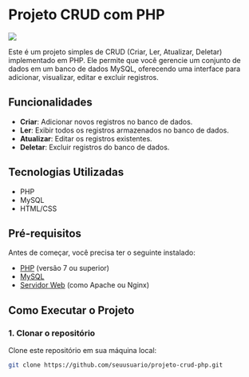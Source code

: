 # Projeto CRUD com PHP  
<img src="https://skillicons.dev/icons?i=mysql,php" />

Este é um projeto simples de CRUD (Criar, Ler, Atualizar, Deletar) implementado em PHP. Ele permite que você gerencie um conjunto de dados em um banco de dados MySQL, oferecendo uma interface para adicionar, visualizar, editar e excluir registros.

## Funcionalidades

- **Criar**: Adicionar novos registros no banco de dados.
- **Ler**: Exibir todos os registros armazenados no banco de dados.
- **Atualizar**: Editar os registros existentes.
- **Deletar**: Excluir registros do banco de dados.

## Tecnologias Utilizadas

- PHP
- MySQL
- HTML/CSS

## Pré-requisitos

Antes de começar, você precisa ter o seguinte instalado:

- [PHP](https://www.php.net/) (versão 7 ou superior)
- [MySQL](https://www.mysql.com/)
- [Servidor Web](https://www.apachefriends.org/) (como Apache ou Nginx)

## Como Executar o Projeto

### 1. Clonar o repositório

Clone este repositório em sua máquina local:

```bash
git clone https://github.com/seuusuario/projeto-crud-php.git
